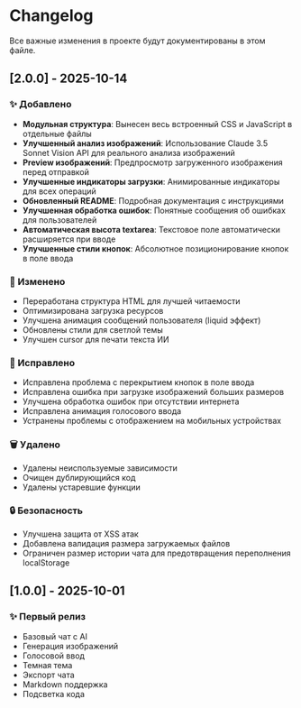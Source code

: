 # Changelog

Все важные изменения в проекте будут документированы в этом файле.

## [2.0.0] - 2025-10-14

### ✨ Добавлено
- **Модульная структура**: Вынесен весь встроенный CSS и JavaScript в отдельные файлы
- **Улучшенный анализ изображений**: Использование Claude 3.5 Sonnet Vision API для реального анализа изображений
- **Preview изображений**: Предпросмотр загруженного изображения перед отправкой
- **Улучшенные индикаторы загрузки**: Анимированные индикаторы для всех операций
- **Обновленный README**: Подробная документация с инструкциями
- **Улучшенная обработка ошибок**: Понятные сообщения об ошибках для пользователей
- **Автоматическая высота textarea**: Текстовое поле автоматически расширяется при вводе
- **Улучшенные стили кнопок**: Абсолютное позиционирование кнопок в поле ввода

### 🔄 Изменено
- Переработана структура HTML для лучшей читаемости
- Оптимизирована загрузка ресурсов
- Улучшена анимация сообщений пользователя (liquid эффект)
- Обновлены стили для светлой темы
- Улучшен cursor для печати текста ИИ

### 🐛 Исправлено
- Исправлена проблема с перекрытием кнопок в поле ввода
- Исправлена ошибка при загрузке изображений больших размеров
- Улучшена обработка ошибок при отсутствии интернета
- Исправлена анимация голосового ввода
- Устранены проблемы с отображением на мобильных устройствах

### 🗑️ Удалено
- Удалены неиспользуемые зависимости
- Очищен дублирующийся код
- Удалены устаревшие функции

### 🔒 Безопасность
- Улучшена защита от XSS атак
- Добавлена валидация размера загружаемых файлов
- Ограничен размер истории чата для предотвращения переполнения localStorage

## [1.0.0] - 2025-10-01

### ✨ Первый релиз
- Базовый чат с AI
- Генерация изображений
- Голосовой ввод
- Темная тема
- Экспорт чата
- Markdown поддержка
- Подсветка кода
